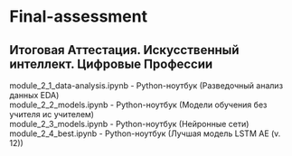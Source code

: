 # Final-assessment
## Итоговая Аттестация. Искусственный интеллект. Цифровые Профессии

module_2_1_data-analysis.ipynb	- Python-ноутбук (Разведочный анализ данных EDA) <br>
module_2_2_models.ipynb		      - Python-ноутбук (Модели обучения без учителя ис учителем) <br>
module_2_3_models.ipynb		      - Python-ноутбук (Нейронные сети) <br>
module_2_4_best.ipynb		        - Python-ноутбук (Лучшая модель LSTM AE (v. 12)) <br>
